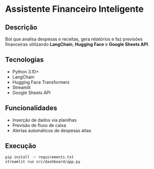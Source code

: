 # Assistente Financeiro Inteligente

## Descrição
Bot que analisa despesas e receitas, gera relatórios e faz previsões financeiras utilizando **LangChain**, **Hugging Face** e **Google Sheets API**.

## Tecnologias
- Python 3.10+
- LangChain
- Hugging Face Transformers
- Streamlit
- Google Sheets API

## Funcionalidades
- Inserção de dados via planilhas
- Previsão de fluxo de caixa
- Alertas automáticos de despesas altas

## Execução
```bash
pip install -r requirements.txt
streamlit run src/dashboard/app.py
```

